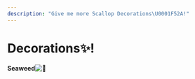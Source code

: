 ```yaml
---
description: "Give me more Scallop Decorations\U0001F52A!"
---
```


# Decorations✨!

####  Seaweed![:seedling:](https://discord.com/assets/38002403475def186f4b7ac64cc9d04f.svg)

